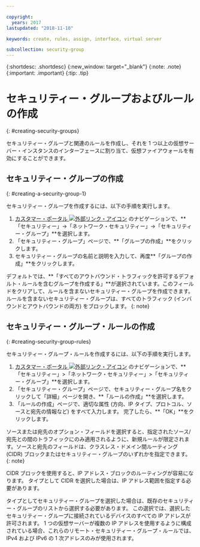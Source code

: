 ```yaml
---

copyright:
  years: 2017
lastupdated: "2018-11-10"

keywords: create, rules, assign, interface, virtual server

subcollection: security-group
---
```


{:shortdesc: .shortdesc}
{:new_window: target="_blank"}
{:note: .note}
{:important: .important}
{:tip: .tip}


# セキュリティー・グループおよびルールの作成
{: #creating-security-groups}

セキュリティー・グループと関連のルールを作成し、それを 1 つ以上の仮想サーバー・インスタンスのインターフェースに割り当て、仮想ファイアウォールを有効にすることができます。


## セキュリティー・グループの作成
{: #creating-a-security-group-1}

セキュリティー・グループを作成するには、以下の手順を実行します。


1. [カスタマー・ポータル ![外部リンク・アイコン](../../icons/launch-glyph.svg "外部リンク・アイコン")](https://control.softlayer.com/) のナビゲーションで、**「セキュリティー」->「ネットワーク・セキュリティー」->「セキュリティー・グループ」**を選択します。
2. 「セキュリティー・グループ」ページで、**「グループの作成」**をクリックします。
3. セキュリティー・グループの名前と説明を入力して、再度**「グループの作成」**をクリックします。

デフォルトでは、**「すべてのアウトバウンド・トラフィックを許可するデフォルト・ルールを含むグループを作成する」**が選択されています。このフィールドをクリアして、ルールを含まないセキュリティー・グループを作成できます。 ルールを含まないセキュリティー・グループは、すべてのトラフィック (インバウンドとアウトバウンドの両方) をブロックします。
{: note}

## セキュリティー・グループ・ルールの作成
{: #creating-security-group-rules}

セキュリティー・グループ・ルールを作成するには、以下の手順を実行します。

1. [カスタマー・ポータル ![外部リンク・アイコン](../../icons/launch-glyph.svg "外部リンク・アイコン")](https://control.softlayer.com/) のナビゲーションで、**「セキュリティー」>「ネットワーク・セキュリティー」>「セキュリティー・グループ」**を選択します。
2. 「セキュリティー・グループ」ページで、セキュリティー・グループ名をクリックして「詳細」ページを開き、**「ルールの作成」**を選択します。
3. 「ルールの作成」ページで、適切な属性 (方向、IP タイプ、プロトコル、ソースと宛先の情報など) をすべて入力します。 完了したら、**「OK」**をクリックします。

ソースまたは宛先のオプション・フィールドを選択すると、指定されたソース/宛先との間のトラフィックにのみ適用されるように、新規ルールが限定されます。ソースと宛先のフィールドは、クラスレス・ドメイン間ルーティング (CIDR) ブロックまたはセキュリティー・グループのいずれかを指定できます。
{: note}

CIDR ブロックを使用すると、IP アドレス・ブロックのルーティングが容易になります。  タイプとして CIDR を選択した場合は、IP アドレス範囲を指定する必要があります。

タイプとしてセキュリティー・グループを選択した場合は、既存のセキュリティー・グループのリストから選択する必要があります。 この選択では、選択したセキュリティー・グループに接続されているデバイスのすべての IP アドレスが許可されます。 1 つの仮想サーバーが複数の IP アドレスを使用するように構成されている場合、これらのリモート・セキュリティー・グループ・ルールでは、IPv4 および IPv6 の 1 次アドレスのみが使用されます。
